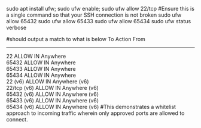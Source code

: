 sudo apt install ufw; sudo ufw enable; sudo ufw allow 22/tcp
#Ensure this is a single command so that your SSH connection is not broken
sudo ufw allow 65432
sudo ufw allow 65433
sudo ufw allow 65434
sudo ufw status verbose

#should output a match to what is below
To                         Action      From
--                         ------      ----
22                         ALLOW IN    Anywhere                  
65432                      ALLOW IN    Anywhere                  
65433                      ALLOW IN    Anywhere                  
65434                      ALLOW IN    Anywhere                  
22 (v6)                    ALLOW IN    Anywhere (v6)             
22/tcp (v6)                ALLOW IN    Anywhere (v6)             
65432 (v6)                 ALLOW IN    Anywhere (v6)             
65433 (v6)                 ALLOW IN    Anywhere (v6)             
65434 (v6)                 ALLOW IN    Anywhere (v6) 
#This demonstrates a whitelist approach to incoming traffic wherein only approved ports are allowed to connect.
